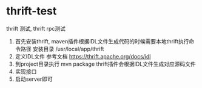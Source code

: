 # thrift-test
thrift 测试, thrift rpc测试

1. 首先安装thrift, maven插件根据IDL文件生成代码的时候需要本地thrift执行命令路径
   安装目录 /usr/local/app/thrift
2. 定义IDL文件 参考文档 https://thrift.apache.org/docs/idl
3. 到project目录执行 mvn package thrift插件会根据IDL文件生成对应源码文件
4. 实现接口
5. 启动server即可
